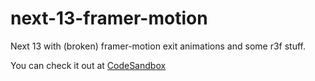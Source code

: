 # next-13-framer-motion

Next 13 with (broken) framer-motion exit animations and some r3f stuff.

You can check it out at [CodeSandbox](https://codesandbox.io/p/github/NilsNathorst/next-13-framer-motion/draft/summer-fast?file=%2FREADME.md&workspace=%257B%2522activeFileId%2522%253A%2522clbrxuurs00067ribgbudg0a0%2522%252C%2522openFiles%2522%253A%255B%2522%252FREADME.md%2522%255D%252C%2522sidebarPanel%2522%253A%2522EXPLORER%2522%252C%2522gitSidebarPanel%2522%253A%2522COMMIT%2522%252C%2522spaces%2522%253A%257B%2522clbrxuwa800183b6hog0ny8po%2522%253A%257B%2522key%2522%253A%2522clbrxuwa800183b6hog0ny8po%2522%252C%2522name%2522%253A%2522Default%2522%252C%2522devtools%2522%253A%255B%257B%2522key%2522%253A%2522clbrxuwa900193b6hme20ceke%2522%252C%2522type%2522%253A%2522PROJECT_SETUP%2522%252C%2522isMinimized%2522%253Afalse%257D%255D%257D%257D%252C%2522currentSpace%2522%253A%2522clbrxuwa800183b6hog0ny8po%2522%252C%2522spacesOrder%2522%253A%255B%2522clbrxuwa800183b6hog0ny8po%2522%255D%257D)
